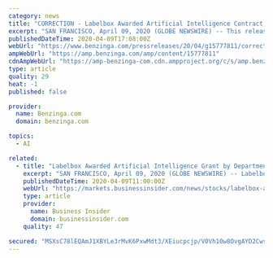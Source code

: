 ```yaml
---
category: news
title: "CORRECTION - Labelbox Awarded Artificial Intelligence Contract by Department of Defense"
excerpt: "SAN FRANCISCO, April 09, 2020 (GLOBE NEWSWIRE) -- This release for Labelbox corrects and replaces the release issued today at 7:00 am ET with the headline \"Labelbox Awarded Artificial Intelligence Grant by Department of Defense\". The word \"grant\" has been replaced in the headline, subheadline, and release body with the word \"contract\"."
publishedDateTime: 2020-04-09T17:08:00Z
webUrl: "https://www.benzinga.com/pressreleases/20/04/g15777811/correction-labelbox-awarded-artificial-intelligence-contract-by-department-of-defense"
ampWebUrl: "https://amp.benzinga.com/amp/content/15777811"
cdnAmpWebUrl: "https://amp-benzinga-com.cdn.ampproject.org/c/s/amp.benzinga.com/amp/content/15777811"
type: article
quality: 29
heat: -1
published: false

provider:
  name: Benzinga.com
  domain: benzinga.com

topics:
  - AI

related:
  - title: "Labelbox Awarded Artificial Intelligence Grant by Department of Defense"
    excerpt: "SAN FRANCISCO, April 09, 2020 (GLOBE NEWSWIRE) -- Labelbox, the world’s leading training data platform, is among an elite selection of artificial intelligence companies to receive a grant from the Department of Defense to support national security as the U.S. scrambles to stay ahead of its rivals. While some in Silicon Valley balk at working ..."
    publishedDateTime: 2020-04-09T11:00:00Z
    webUrl: "https://markets.businessinsider.com/news/stocks/labelbox-awarded-artificial-intelligence-grant-by-department-of-defense-1029079272"
    type: article
    provider:
      name: Business Insider
      domain: businessinsider.com
    quality: 47

secured: "MSXsC78lEQAmJ1XBYLe3rMvK6PxwMdt3/XEiucpcjp/V0Vh10w8OvgAYD2Cws8ovnusR02E7+rE/kLRD8ehKZczgbFpTwlb2vpo+2VRUunr3lg2gfEZeg4l3geYAJ99uYPAAj3ct2L1YbkUNuAKN3v/R7RTYhzv32WA5ASe36gNWuXPdvP1FCTxDnJIK4dPwRlkrfdprr4WdLLNPYdxTZYAdOaV3SdksML5ZIGFTyyPLDsNPetwmASniXd2pznVo/6L3yLdr97pPlo57D3Ly43ZlF5jpTod1KqpfLERw0+97nqEbObfHfN7ZvZcXhZs5;16Eyug6jxO7b6Rsewhqg0w=="
---
```


